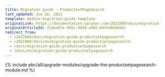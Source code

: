 ```yaml
---
title: Migration guide - ProductSetPageSearch
last_updated: Jun 16, 2021
template: module-migration-guide-template
originalLink: https://documentation.spryker.com/2021080/docs/migration-guide-productsetpagesearch
originalArticleId: 21dee07e-945c-4458-a466-047ed864eb6c
redirect_from:
  - /2021080/docs/migration-guide-productsetpagesearch
  - /2021080/docs/en/migration-guide-productsetpagesearch
  - /docs/migration-guide-productsetpagesearch
  - /docs/en/migration-guide-productsetpagesearch
---
```

{% include pbc/all/upgrade-modules/upgrade-the-productsetpagesearch-module.md %} <!-- To edit, see /_includes/pbc/all/upgrade-modules/upgrade-the-productsetpagesearch-module.md -->
